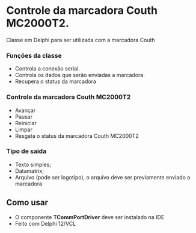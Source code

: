 # Controle da marcadora Couth MC2000T2.

Classe em Delphi para ser utilizada com a marcadora Couth

<h3>Funções da classe</h3>
<ul>
  <li>Controla a conexão serial.</li>
  <li>Controla os dados que serão enviadas a marcadora.</li>
  <li>Recupera o status da marcadora</li>
</ul>

<h3>Controle da marcadora Couth MC2000T2</h3>
<ul>
  <li>Avançar</li>
  <li>Pausar</li>
  <li>Reiniciar</li>
  <li>Limpar</li>
  <li>Resgata o status da marcadora Couth MC2000T2</li>
</ul>

<h3>Tipo de saida</h3>
<ul>
  <li>Texto simples;</li>
  <li>Datamatrix;</li>
  <li>Arquivo (pode ser logotipo), o arquivo deve ser previamente enviado a marcadora</li>
</ul>


<h2>Como usar</h2>



<ul>
  <li>O componente <b>TCommPortDriver</b> deve ser instalado na IDE</li>
  <li>Feito com Delphi 12/VCL</li>
</ul>
